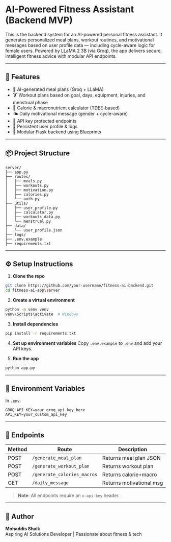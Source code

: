 # AI-Powered Fitness Assistant (Backend MVP)

This is the backend system for an AI-powered personal fitness assistant. It generates personalized meal plans, workout routines, and motivational messages based on user profile data — including cycle-aware logic for female users. Powered by LLaMA 2 3B (via Groq), the app delivers secure, intelligent fitness advice with modular API endpoints.

---

## 🚀 Features
- 🧠 AI-generated meal plans (Groq + LLaMA)
- 🏋️ Workout plans based on goal, days, equipment, injuries, and menstrual phase
- 🔢 Calorie & macronutrient calculator (TDEE-based)
- 🌤️ Daily motivational message (gender + cycle-aware)
- 🔐 API key protected endpoints
- 💾 Persistent user profile & logs
- 🧱 Modular Flask backend using Blueprints

---

## 📦 Project Structure
```
server/
├── app.py
├── routes/
│   ├── meals.py
│   ├── workouts.py
│   ├── motivation.py
│   ├── calories.py
│   └── auth.py
├── utils/
│   ├── user_profile.py
│   ├── calculator.py
│   ├── workouts_data.py
│   └── menstrual.py
├── data/
│   └── user_profile.json
├── logs/
├── .env.example
├── requirements.txt
```

---

## ⚙️ Setup Instructions

1. **Clone the repo**
```bash
git clone https://github.com/your-username/fitness-ai-backend.git
cd fitness-ai-app\server
```

2. **Create a virtual environment**
```bash
python -m venv venv
venv\Scripts\activate  # Windows
```

3. **Install dependencies**
```bash
pip install -r requirements.txt
```

4. **Set up environment variables**
Copy `.env.example` to `.env` and add your API keys.

5. **Run the app**
```bash
python app.py
```

---

## 🔐 Environment Variables

In `.env`:

```
GROQ_API_KEY=your_groq_api_key_here
API_KEY=your_custom_api_key
```

---

## 📮 Endpoints

| Method | Route                       | Description              |
|--------|-----------------------------|--------------------------|
| POST   | `/generate_meal_plan`       | Returns meal plan JSON   |
| POST   | `/generate_workout_plan`    | Returns workout plan     |
| POST   | `/generate_calories_macros` | Returns calorie+macro    |
| GET    | `/daily_message`            | Returns motivational msg |

> **Note**: All endpoints require an `x-api-key` header.

---

## 🧠 Author

**Mohaddis Shaik**  
Aspiring AI Solutions Developer | Passionate about fitness & tech
